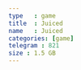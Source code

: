 ```yaml
---
type   : game
title  : Juiced
name   : Juiced
categories: [game]
telegram : 821
size : 1.5 GB
---
```



